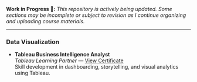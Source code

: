 **Work in Progress 🚧:** 
*This repository is actively being updated. Some sections may be incomplete or subject to revision as I continue organizing and uploading course materials.*

---

### Data Visualization

- **Tableau Business Intelligence Analyst**  
  *Tableau Learning Partner* — [View Certificate](https://coursera.org/share/8e4a8cabc82db6b1b0037c2b4436b0cd)  
  Skill development in dashboarding, storytelling, and visual analytics using Tableau.
